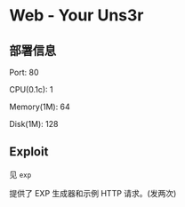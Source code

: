 # Web - Your Uns3r

## 部署信息

Port: 80

CPU(0.1c): 1

Memory(1M): 64

Disk(1M): 128

## Exploit

见 `exp`

提供了 EXP 生成器和示例 HTTP 请求。(发两次)
